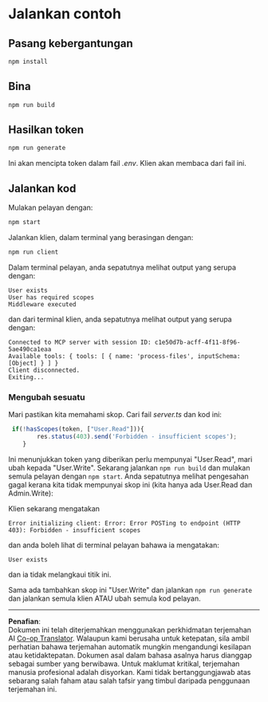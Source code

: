 <!--
CO_OP_TRANSLATOR_METADATA:
{
  "original_hash": "3880d89fa60abc699e1a17a82ae514ef",
  "translation_date": "2025-10-07T01:23:48+00:00",
  "source_file": "03-GettingStarted/11-simple-auth/solution/typescript/README.md",
  "language_code": "ms"
}
-->
# Jalankan contoh

## Pasang kebergantungan

```sh
npm install
```

## Bina

```sh
npm run build
```

## Hasilkan token

```sh
npm run generate
```

Ini akan mencipta token dalam fail *.env*. Klien akan membaca dari fail ini.

## Jalankan kod

Mulakan pelayan dengan:

```sh
npm start
```

Jalankan klien, dalam terminal yang berasingan dengan:

```sh
npm run client
```

Dalam terminal pelayan, anda sepatutnya melihat output yang serupa dengan:

```text
User exists
User has required scopes
Middleware executed
```

dan dari terminal klien, anda sepatutnya melihat output yang serupa dengan:

```text
Connected to MCP server with session ID: c1e50d7b-acff-4f11-8f96-5ae490ca1eaa
Available tools: { tools: [ { name: 'process-files', inputSchema: [Object] } ] }
Client disconnected.
Exiting...
```

### Mengubah sesuatu

Mari pastikan kita memahami skop. Cari fail *server.ts* dan kod ini:

```typescript
 if(!hasScopes(token, ["User.Read"])){
        res.status(403).send('Forbidden - insufficient scopes');
    }
```

Ini menunjukkan token yang diberikan perlu mempunyai "User.Read", mari ubah kepada "User.Write". Sekarang jalankan `npm run build` dan mulakan semula pelayan dengan `npm start`. Anda sepatutnya melihat pengesahan gagal kerana kita tidak mempunyai skop ini (kita hanya ada User.Read dan Admin.Write):

Klien sekarang mengatakan

```text
Error initializing client: Error: Error POSTing to endpoint (HTTP 403): Forbidden - insufficient scopes
```

dan anda boleh lihat di terminal pelayan bahawa ia mengatakan:

```text
User exists
```

dan ia tidak melangkaui titik ini.

Sama ada tambahkan skop ini "User.Write" dan jalankan `npm run generate` dan jalankan semula klien ATAU ubah semula kod pelayan.

---

**Penafian**:  
Dokumen ini telah diterjemahkan menggunakan perkhidmatan terjemahan AI [Co-op Translator](https://github.com/Azure/co-op-translator). Walaupun kami berusaha untuk ketepatan, sila ambil perhatian bahawa terjemahan automatik mungkin mengandungi kesilapan atau ketidaktepatan. Dokumen asal dalam bahasa asalnya harus dianggap sebagai sumber yang berwibawa. Untuk maklumat kritikal, terjemahan manusia profesional adalah disyorkan. Kami tidak bertanggungjawab atas sebarang salah faham atau salah tafsir yang timbul daripada penggunaan terjemahan ini.